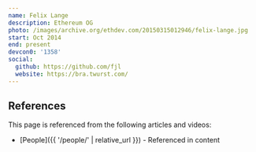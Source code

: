 ```yaml
---
name: Felix Lange
description: Ethereum OG
photo: /images/archive.org/ethdev.com/20150315012946/felix-lange.jpg
start: Oct 2014
end: present
devcon0: '1358'
social:
  github: https://github.com/fjl
  website: https://bra.twurst.com/
---
```



## References

This page is referenced from the following articles and videos:

- [People]({{ '/people/' | relative_url }}) - Referenced in content